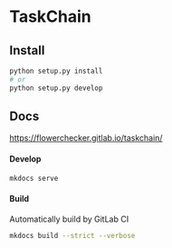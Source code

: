 # TaskChain

## Install

```bash
python setup.py install
# or
python setup.py develop
```


## Docs
https://flowerchecker.gitlab.io/taskchain/

#### Develop
```bash
mkdocs serve
```

#### Build
Automatically build by GitLab CI
```bash
mkdocs build --strict --verbose
```
